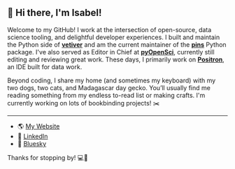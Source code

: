 ## 👋 Hi there, I'm Isabel!

Welcome to my GitHub! I work at the intersection of open-source, data science tooling, and delightful developer experiences. I built and maintain the Python side of **[vetiver](https://github.com/rstudio/vetiver-python)** and am the current maintainer of the **[pins](https://github.com/rstudio/pins-python)** Python package. I've also served as Editor in Chief at **[pyOpenSci](https://www.pyopensci.org/)**, currently still editing and reviewing great work. These days, I primarily work on **[Positron](https://positron.posit.co/)**, an IDE built for data work.


Beyond coding, I share my home (and sometimes my keyboard) with my two dogs, two cats, and Madagascar day gecko. You’ll usually find me reading something from my endless to-read list or making crafts. I'm currently working on lots of bookbinding projects! ✂️

---

- 🌎 [My Website](https://isabelizimm.me/)  
- 🔗 [LinkedIn](https://www.linkedin.com/in/isabel-zimmerman/)  
- 🌌 [Bluesky](https://bsky.app/profile/isabelizimm.bsky.social)  

Thanks for stopping by! 💻🐾

